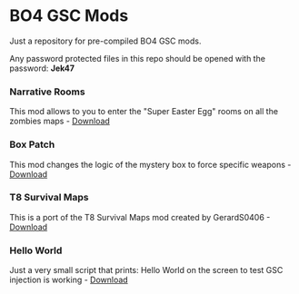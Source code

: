 # BO4 GSC Mods
Just a repository for pre-compiled BO4 GSC mods.

Any password protected files in this repo should be opened with the password: **Jek47**

### Narrative Rooms
This mod allows to you to enter the "Super Easter Egg" rooms on all the zombies maps - [Download](https://github.com/Jek47/BO4-GSC-Mods/tree/main/Zombies%20Mods/Narrative%20Rooms)

### Box Patch
This mod changes the logic of the mystery box to force specific weapons - [Download](https://github.com/Jek47/BO4-GSC-Mods/tree/main/Zombies%20Mods/Box%20Patch)

### T8 Survival Maps
This is a port of the T8 Survival Maps mod created by GerardS0406 - [Download](https://github.com/Jek47/BO4-GSC-Mods/tree/main/Zombies%20Mods/T8%20Survival%20Maps%20by%20GerardS0406)

### Hello World
Just a very small script that prints: Hello World on the screen to test GSC injection is working - [Download](https://github.com/Jek47/BO4-GSC-Mods/tree/main/Zombies%20Mods/Hello%20World)
